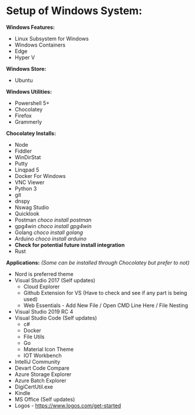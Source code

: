 # Setup of Windows System:

**Windows Features:**
- Linux Subsystem for Windows
- Windows Containers
- Edge
- Hyper V

**Windows Store:**
- Ubuntu
  
**Windows Utilities:**
- Powershell 5+
- Chocolatey
- Firefox
- Grammerly
    
**Chocolatey Installs:**
- Node
- Fiddler
- WinDirStat
- Putty
- Linqpad 5
- Docker For Windows
- VNC Viewer
- Python 3
- git
- dnspy
- Nswag Studio
- Quicklook
- Postman _choco install postman_
- gpg4win _choco install gpg4win_
- Golang _choco install golang_
- Arduino _choco install arduino_
- **Check for potential future install integration**
 - Rust

  
**Applications:** _(Some can be installed through Chocolatey but prefer to not)_
- Nord is preferred theme
- Visual Studio 2017 (Self updates)
  - Cloud Explorer
  - Github Extension for VS (Have to check and see if any part is being used)
  - Web Essentials - Add New File / Open CMD Line Here / File Nesting
- Visual Studio 2019 RC 4
- Visual Studio Code (Self updates)
  - c#
  - Docker
  - File Utils
  - Go
  - Material Icon Theme
  - IOT Workbench
- IntelliJ Community
- Devart Code Compare
- Azure Storage Explorer
- Azure Batch Explorer
- DigiCertUtil.exe
- Kindle
- MS Office (Self updates)
- Logos - https://www.logos.com/get-started
